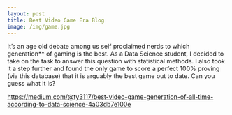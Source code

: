 ```yaml
---
layout: post
title: Best Video Game Era Blog
image: /img/game.jpg
---
```



It’s an age old debate among us self proclaimed nerds to which generation** of gaming is the best. As a Data Science student, I decided to take on the task to answer this question with statistical methods. I also took it a step further and found the only game to score a perfect 100% proving (via this database) that it is arguably the best game out to date. Can you guess what it is?

https://medium.com/@ty3117/best-video-game-generation-of-all-time-according-to-data-science-4a03db7e100e
